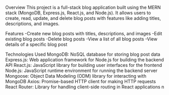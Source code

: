 Overview
This project is a full-stack blog application built using the MERN stack (MongoDB, Express.js, React.js, and Node.js). It allows users to create, read, update, and delete blog posts with features like adding titles, descriptions, and images.

Features
-Create new blog posts with titles, descriptions, and images
-Edit existing blog posts
-Delete blog posts
-View a list of all blog posts
-View details of a specific blog post

Technologies Used
MongoDB: NoSQL database for storing blog post data
Express.js: Web application framework for Node.js for building the backend API
React.js: JavaScript library for building user interfaces for the frontend
Node.js: JavaScript runtime environment for running the backend server
Mongoose: Object Data Modeling (ODM) library for interacting with MongoDB
Axios: Promise-based HTTP client for making HTTP requests
React Router: Library for handling client-side routing in React applications
n
